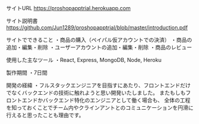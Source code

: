 サイトURL
https://proshopapptrial.herokuapp.com

サイト説明書
https://github.com/Jun1289/proshopapptrial/blob/master/introduction.pdf

サイトでできること
・商品の購入（ペイパル仮アカウントでの決済）
・商品の追加・編集・削除
・ユーザーアカウントの追加・編集・削除
・商品のレビュー

使用した主なツール
・React, Express, MongoDB, Node, Heroku

製作期間
・7日間

開発の経緯
・フルスタックエンジニアを目指すにあたり、フロントエンドだけでなくバックエンドの技術に触れようと思い開発いたしました。
またもしもフロントエンドかバックエンド特化のエンジニアとして働く場合も、
全体の工程を知っておくことでチーム内やクラインアントとのコミュニケーションを円滑に行えると思ったことも理由です。

